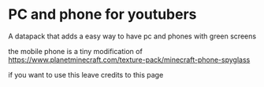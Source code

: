 #  PC and phone for youtubers
A datapack that adds  a easy way to have pc and phones with green screens

the mobile phone is a tiny modification of https://www.planetminecraft.com/texture-pack/minecraft-phone-spyglass

if you want to use this leave credits to this page
